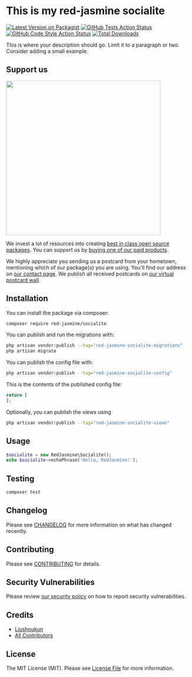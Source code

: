 # This is my red-jasmine socialite

[![Latest Version on Packagist](https://img.shields.io/packagist/v/redjasmine/socialite.svg?style=flat-square)](https://packagist.org/packages/redjasmine/socialite)
[![GitHub Tests Action Status](https://img.shields.io/github/actions/workflow/status/redjasmine/socialite/run-tests.yml?branch=main&label=tests&style=flat-square)](https://github.com/redjasmine/socialite/actions?query=workflow%3Arun-tests+branch%3Amain)
[![GitHub Code Style Action Status](https://img.shields.io/github/actions/workflow/status/redjasmine/socialite/fix-php-code-style-issues.yml?branch=main&label=code%20style&style=flat-square)](https://github.com/redjasmine/socialite/actions?query=workflow%3A"Fix+PHP+code+style+issues"+branch%3Amain)
[![Total Downloads](https://img.shields.io/packagist/dt/redjasmine/socialite.svg?style=flat-square)](https://packagist.org/packages/redjasmine/socialite)

This is where your description should go. Limit it to a paragraph or two. Consider adding a small example.

## Support us

[<img src="https://github-ads.s3.eu-central-1.amazonaws.com/socialite.jpg?t=1" width="419px" />](https://spatie.be/github-ad-click/socialite)

We invest a lot of resources into creating [best in class open source packages](https://spatie.be/open-source). You can support us by [buying one of our paid products](https://spatie.be/open-source/support-us).

We highly appreciate you sending us a postcard from your hometown, mentioning which of our package(s) you are using. You'll find our address on [our contact page](https://spatie.be/about-us). We publish all received postcards on [our virtual postcard wall](https://spatie.be/open-source/postcards).

## Installation

You can install the package via composer:

```bash
composer require red-jasmine/socialite
```

You can publish and run the migrations with:

```bash
php artisan vendor:publish --tag="red-jasmine-socialite-migrations"
php artisan migrate
```

You can publish the config file with:

```bash
php artisan vendor:publish --tag="red-jasmine-socialite-config"
```

This is the contents of the published config file:

```php
return [
];
```

Optionally, you can publish the views using

```bash
php artisan vendor:publish --tag="red-jasmine-socialite-views"
```

## Usage

```php
$socialite = new RedJasmine\Socialite();
echo $socialite->echoPhrase('Hello, RedJasmine!');
```

## Testing

```bash
composer test
```

## Changelog

Please see [CHANGELOG](CHANGELOG.md) for more information on what has changed recently.

## Contributing

Please see [CONTRIBUTING](CONTRIBUTING.md) for details.

## Security Vulnerabilities

Please review [our security policy](../../security/policy) on how to report security vulnerabilities.

## Credits

- [Liushoukun](https://github.com/red-jasmine)
- [All Contributors](../../contributors)

## License

The MIT License (MIT). Please see [License File](LICENSE.md) for more information.
